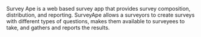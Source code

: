 Survey Ape is a web based survey app that provides survey composition, distribution, and reporting.
SurveyApe allows a surveyors to create surveys with different types of questions, makes them available to surveyees to take, and gathers and reports the results.
